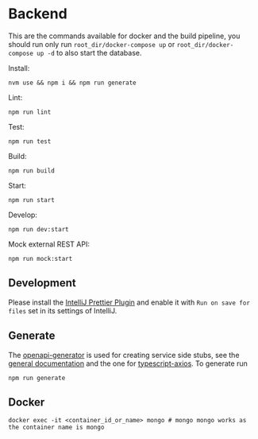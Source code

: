# Backend

This are the commands available for docker and the build pipeline, you should run only run `root_dir/docker-compose up` or `root_dir/docker-compose up -d` to also start the database.

Install:
```shell
nvm use && npm i && npm run generate
```
Lint:
```shell
npm run lint
```
Test:
```shell
npm run test
```
Build:
```shell
npm run build
```
Start:
```shell
npm run start
```

Develop:
```shell
npm run dev:start
```

Mock external REST API:
```shell
npm run mock:start
```
## Development

Please install the [IntelliJ Prettier Plugin](https://plugins.jetbrains.com/plugin/10456-prettier) and enable it with `Run on save for files` set in its settings of IntelliJ.

## Generate
The [openapi-generator](https://openapi-generator.tech) is used for creating service side stubs, see the [general documentation](https://openapi-generator.tech/docs/configuration/) and the one for [typescript-axios](
https://openapi-generator.tech/docs/generators/typescript-axios). To generate run 
```shell
npm run generate
```

## Docker

```shell
docker exec -it <container_id_or_name> mongo # mongo mongo works as the container name is mongo
```
